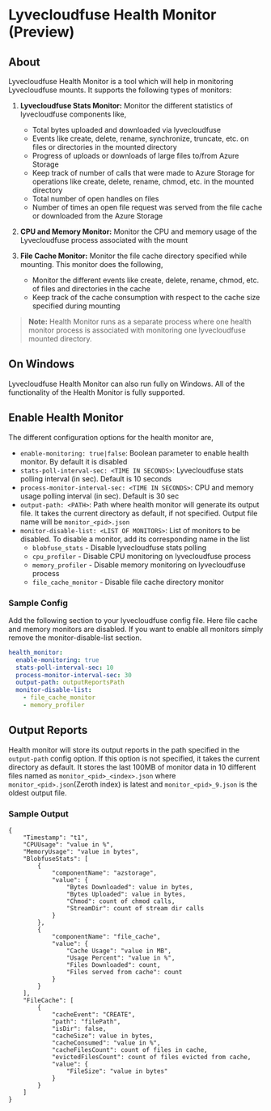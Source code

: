 # Lyvecloudfuse Health Monitor (Preview)

## About

Lyvecloudfuse Health Monitor is a tool which will help in monitoring Lyvecloudfuse mounts. It supports the following types of monitors:

1. **Lyvecloudfuse Stats Monitor:** Monitor the different statistics of lyvecloudfuse components like,
    - Total bytes uploaded and downloaded via lyvecloudfuse
    - Events like create, delete, rename, synchronize, truncate, etc. on files or directories in the mounted directory
    - Progress of uploads or downloads of large files to/from Azure Storage
    - Keep track of number of calls that were made to Azure Storage for operations like create, delete, rename, chmod, etc. in the mounted directory
    - Total number of open handles on files
    - Number of times an open file request was served from the file cache or downloaded from the Azure Storage  

2. **CPU and Memory Monitor:** Monitor the CPU and memory usage of the Lyvecloudfuse process associated with the mount

3. **File Cache Monitor:** Monitor the file cache directory specified while mounting. This monitor does the following,
    - Monitor the different events like create, delete, rename, chmod, etc. of files and directories in the cache
    - Keep track of the cache consumption with respect to the cache size specified during mounting

> **Note:** Health Monitor runs as a separate process where one health monitor process is associated with monitoring one lyvecloudfuse mounted directory.

## On Windows

Lyvecloudfuse Health Monitor can also run fully on Windows. All of the functionality of the Health Monitor is fully supported.

## Enable Health Monitor

The different configuration options for the health monitor are,
- `enable-monitoring: true|false`: Boolean parameter to enable health monitor. By default it is disabled
- `stats-poll-interval-sec: <TIME IN SECONDS>`: Lyvecloudfuse stats polling interval (in sec). Default is 10 seconds
- `process-monitor-interval-sec: <TIME IN SECONDS>`: CPU and memory usage polling interval (in sec). Default is 30 sec
- `output-path: <PATH>`: Path where health monitor will generate its output file. It takes the current directory as default, if not specified. Output file name will be `monitor_<pid>.json`
- `monitor-disable-list: <LIST OF MONITORS>`: List of monitors to be disabled. To disable a monitor, add its corresponding name in the list
    - `blobfuse_stats` - Disable lyvecloudfuse stats polling
    - `cpu_profiler` - Disable CPU monitoring on lyvecloudfuse process
    - `memory_profiler` - Disable memory monitoring on lyvecloudfuse process
    - `file_cache_monitor` - Disable file cache directory monitor

### Sample Config

Add the following section to your lyvecloudfuse config file. Here file cache and memory monitors are disabled. If you want to enable all monitors simply remove the monitor-disable-list section.
```yaml
health_monitor:
  enable-monitoring: true
  stats-poll-interval-sec: 10
  process-monitor-interval-sec: 30
  output-path: outputReportsPath
  monitor-disable-list:
    - file_cache_monitor
    - memory_profiler
```

## Output Reports

Health monitor will store its output reports in the path specified in the `output-path` config option. If this option is not specified, it takes the current directory as default. It stores the last 100MB of monitor data in 10 different files named as `monitor_<pid>_<index>.json` where `monitor_<pid>.json`(Zeroth index) is latest and `monitor_<pid>_9.json` is the oldest output file.

### Sample Output

```
{
    "Timestamp": "t1",
    "CPUUsage": "value in %",
    "MemoryUsage": "value in bytes",
    "BlobfuseStats": [
        {
            "componentName": "azstorage",
            "value": {
                "Bytes Downloaded": value in bytes,
                "Bytes Uploaded": value in bytes,
                "Chmod": count of chmod calls,
                "StreamDir": count of stream dir calls
            }
        },
        {
            "componentName": "file_cache",
            "value": {
                "Cache Usage": "value in MB",
                "Usage Percent": "value in %",
                "Files Downloaded": count,
                "Files served from cache": count
            }
        }
    ],
    "FileCache": [
        {
            "cacheEvent": "CREATE",
            "path": "filePath",
            "isDir": false,
            "cacheSize": value in bytes,
            "cacheConsumed": "value in %",
            "cacheFilesCount": count of files in cache,
            "evictedFilesCount": count of files evicted from cache,
            "value": {
                "FileSize": "value in bytes"
            }
        }
    ]
}
```



